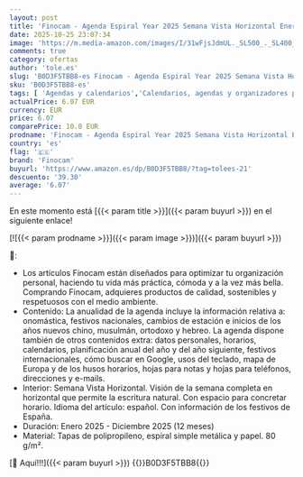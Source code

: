 ```yaml
---
layout: post
title: 'Finocam - Agenda Espiral Year 2025 Semana Vista Horizontal Enero 2025 - Diciembre 2025  12 meses  Negro Español'
date: 2025-10-25 23:07:34
image: 'https://m.media-amazon.com/images/I/31wFjsJdmUL._SL500_._SL400_.jpg'
comments: true
category: ofertas
author: 'tole.es'
slug: 'B0D3F5TBB8-es Finocam - Agenda Espiral Year 2025 Semana Vista Horizontal...'
sku: 'B0D3F5TBB8-es'
tags: [ 'Agendas y calendarios','Calendarios, agendas y organizadores personales','Oficina y papelería','finocam','🇪🇸', ]
actualPrice: 6.07 EUR
currency: EUR
price: 6.07
comparePrice: 10.0 EUR
prodname: 'Finocam - Agenda Espiral Year 2025 Semana Vista Horizontal Enero 2025 - Diciembre 2025  12 meses  Negro Español'
country: 'es'
flag: '🇪🇸'
brand: 'Finocam'
buyurl: 'https://www.amazon.es/dp/B0D3F5TBB8/?tag=tolees-21'
descuento: '39.30'
average: '6.07'
---
```


En este momento está [{{< param title >}}]({{< param buyurl >}}) en el siguiente enlace!

[![{{< param prodname >}}]({{< param image >}})]({{< param buyurl >}})

🔎:

- Los artículos Finocam están diseñados para optimizar tu organización personal, haciendo tu vida más práctica, cómoda y a la vez más bella. Comprando Finocam, adquieres productos de calidad, sostenibles y respetuosos con el medio ambiente.
- Contenido: La anualidad de la agenda incluye la información relativa a: onomástica, festivos nacionales, cambios de estación e inicios de los años nuevos chino, musulmán, ortodoxo y hebreo. La agenda dispone también de otros contenidos extra: datos personales, horarios, calendarios, planificación anual del año y del año siguiente, festivos internacionales, cómo buscar en Google, usos del teclado, mapa de Europa y de los husos horarios, hojas para notas y hojas para teléfonos, direcciones y e-mails.
- Interior: Semana Vista Horizontal. Visión de la semana completa en horizontal que permite la escritura natural. Con espacio para concretar horario. Idioma del artículo: español. Con información de los festivos de España.
- Duración: Enero 2025 - Diciembre 2025 (12 meses)
- Material: Tapas de polipropileno, espiral simple metálica y papel. 80 g/m².

[🛒 Aquí!!!]({{< param buyurl >}})
{{<world>}}B0D3F5TBB8{{</world>}}
